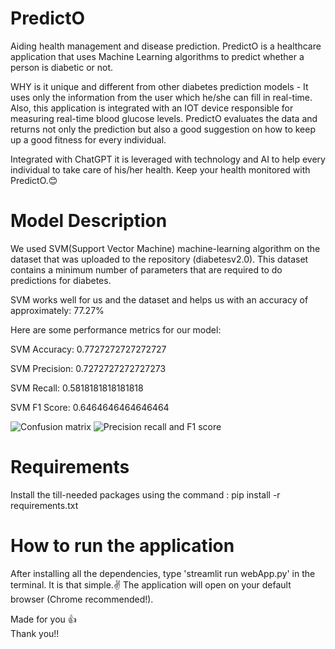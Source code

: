 # PredictO
Aiding health management and disease prediction.
PredictO is a healthcare application that uses Machine Learning algorithms to predict whether a person is diabetic or not.

WHY is it unique and different from other diabetes prediction models -
It uses only the information from the user which he/she can fill in real-time. Also, this application is integrated with an IOT device
responsible for measuring real-time blood glucose levels. PredictO evaluates the data and returns not only the prediction but also a good suggestion
on how to keep up a good fitness for every individual.

Integrated with ChatGPT it is leveraged with technology and AI to help every individual to take care of his/her health.
Keep your health monitored with PredictO.😊

# Model Description

We used SVM(Support Vector Machine) machine-learning algorithm on the dataset that was uploaded to the repository (diabetesv2.0).
This dataset contains a minimum number of parameters that are required to do predictions for diabetes.

SVM works well for us and the dataset and helps us with an accuracy of approximately: 77.27%

Here are some performance metrics for our model:

SVM Accuracy: 0.7727272727272727

SVM Precision: 0.7272727272727273

SVM Recall: 0.5818181818181818

SVM F1 Score: 0.6464646464646464

![Confusion matrix](https://github.com/mahi1722/PredictO/assets/82094424/00100b58-42aa-45f7-ad62-de3fa64d44c2)
![Precision recall and F1 score](https://github.com/mahi1722/PredictO/assets/82094424/56c24a02-817b-4a4c-94aa-7820d1ae095a)



# Requirements
Install the till-needed packages using the command :
         pip install -r requirements.txt

# How to run the application

After installing all the dependencies, type 'streamlit run webApp.py' in the terminal.
It is that simple.✌️
The application will open on your default browser (Chrome recommended!).




         
Made for you 👍         
Thank you!!
